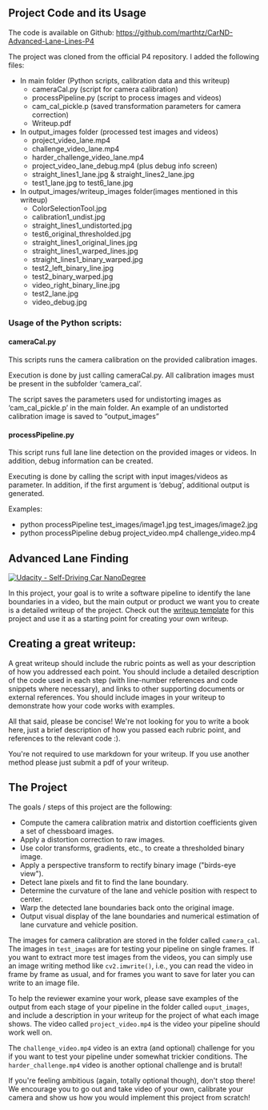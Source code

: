 ## Project Code and its Usage
The code is available on Github: https://github.com/marthtz/CarND-Advanced-Lane-Lines-P4 

The project was cloned from the official P4 repository. I added the following files:

* In main folder (Python scripts, calibration data and this writeup)
  * cameraCal.py (script for camera calibration)
  * processPipeline.py (script to process images and videos)
  * cam_cal_pickle.p (saved transformation parameters for camera correction)
  * Writeup.pdf
* In output_images folder (processed test images and videos)
  * project_video_lane.mp4
  * challenge_video_lane.mp4
  * harder_challenge_video_lane.mp4
  * project_video_lane_debug.mp4 (plus debug info screen)
  * straight_lines1_lane.jpg & straight_lines2_lane.jpg
  * test1_lane.jpg to test6_lane.jpg
* In output_images/writeup_images folder(images mentioned in this writeup)
  * ColorSelectionTool.jpg
  * calibration1_undist.jpg
  * straight_lines1_undistorted.jpg
  * test6_original_thresholded.jpg
  * straight_lines1_original_lines.jpg
  * straight_lines1_warped_lines.jpg
  * straight_lines1_binary_warped.jpg
  * test2_left_binary_line.jpg
  * test2_binary_warped.jpg
  * video_right_binary_line.jpg
  * test2_lane.jpg
  * video_debug.jpg

### Usage of the Python scripts:
####	cameraCal.py
This scripts runs the camera calibration on the provided calibration images.

Execution is done by just calling cameraCal.py. All calibration images must be present in the subfolder ‘camera_cal’. 

The script saves the parameters used for undistorting images as ‘cam_cal_pickle.p’ in the main folder. An example of an undistorted calibration image is saved to “output_images”

####	processPipeline.py
This script runs full lane line detection on the provided images or videos. In addition, debug information can be created.

Executing is done by calling the script with input images/videos as parameter. In addition, if the first argument is ‘debug’, additional output is generated.

Examples:
* python processPipeline test_images/image1.jpg test_images/image2.jpg
* python processPipeline debug project_video.mp4 challenge_video.mp4



## Advanced Lane Finding
[![Udacity - Self-Driving Car NanoDegree](https://s3.amazonaws.com/udacity-sdc/github/shield-carnd.svg)](http://www.udacity.com/drive)


In this project, your goal is to write a software pipeline to identify the lane boundaries in a video, but the main output or product we want you to create is a detailed writeup of the project.  Check out the [writeup template](https://github.com/udacity/CarND-Advanced-Lane-Lines/blob/master/writeup_template.md) for this project and use it as a starting point for creating your own writeup.  

Creating a great writeup:
---
A great writeup should include the rubric points as well as your description of how you addressed each point.  You should include a detailed description of the code used in each step (with line-number references and code snippets where necessary), and links to other supporting documents or external references.  You should include images in your writeup to demonstrate how your code works with examples.  

All that said, please be concise!  We're not looking for you to write a book here, just a brief description of how you passed each rubric point, and references to the relevant code :). 

You're not required to use markdown for your writeup.  If you use another method please just submit a pdf of your writeup.

The Project
---

The goals / steps of this project are the following:

* Compute the camera calibration matrix and distortion coefficients given a set of chessboard images.
* Apply a distortion correction to raw images.
* Use color transforms, gradients, etc., to create a thresholded binary image.
* Apply a perspective transform to rectify binary image ("birds-eye view").
* Detect lane pixels and fit to find the lane boundary.
* Determine the curvature of the lane and vehicle position with respect to center.
* Warp the detected lane boundaries back onto the original image.
* Output visual display of the lane boundaries and numerical estimation of lane curvature and vehicle position.

The images for camera calibration are stored in the folder called `camera_cal`.  The images in `test_images` are for testing your pipeline on single frames.  If you want to extract more test images from the videos, you can simply use an image writing method like `cv2.imwrite()`, i.e., you can read the video in frame by frame as usual, and for frames you want to save for later you can write to an image file.  

To help the reviewer examine your work, please save examples of the output from each stage of your pipeline in the folder called `ouput_images`, and include a description in your writeup for the project of what each image shows.    The video called `project_video.mp4` is the video your pipeline should work well on.  

The `challenge_video.mp4` video is an extra (and optional) challenge for you if you want to test your pipeline under somewhat trickier conditions.  The `harder_challenge.mp4` video is another optional challenge and is brutal!

If you're feeling ambitious (again, totally optional though), don't stop there!  We encourage you to go out and take video of your own, calibrate your camera and show us how you would implement this project from scratch!
